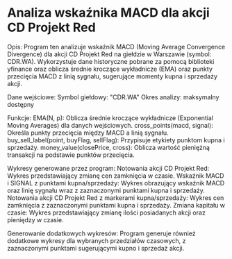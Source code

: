 # Analiza wskaźnika MACD dla akcji CD Projekt Red
Opis:
Program ten analizuje wskaźnik MACD (Moving Average Convergence Divergence) dla akcji CD Projekt Red na giełdzie w Warszawie (symbol: CDR.WA). Wykorzystuje dane historyczne pobrane za pomocą biblioteki yfinance oraz oblicza średnie kroczące wykładnicze (EMA) oraz punkty przecięcia MACD z linią sygnału, sugerujące momenty kupna i sprzedaży akcji.

Dane wejściowe:
Symbol giełdowy: "CDR.WA"
Okres analizy: maksymalny dostępny

Funkcje:
EMA(N, p): Oblicza średnie kroczące wykładnicze (Exponential Moving Averages) dla danych wejściowych.
cross_points(macd, signal): Określa punkty przecięcia między MACD a linią sygnału.
buy_sell_label(point, buyFlag, sellFlag): Przypisuje etykiety punktom kupna i sprzedaży.
money_value(closePrice, cross): Oblicza wartość pieniężną transakcji na podstawie punktów przecięcia.

Wykresy generowane przez program:
Notowania akcji CD Projekt Red: Wykres przedstawiający zmianę cen zamknięcia w czasie.
Wskaźnik MACD i SIGNAL z punktami kupna/sprzedaży: Wykres obrazujący wskaźnik MACD oraz linię sygnału wraz z zaznaczonymi punktami kupna i sprzedaży.
Notowania akcji CD Projekt Red z markerami kupna/sprzedaży: Wykres cen zamknięcia z zaznaczonymi punktami kupna i sprzedaży.
Zmiana kapitału w czasie: Wykres przedstawiający zmianę ilości posiadanych akcji oraz pieniędzy w czasie.

Generowanie dodatkowych wykresów:
Program generuje również dodatkowe wykresy dla wybranych przedziałów czasowych, z zaznaczonymi punktami sugerującymi kupno i sprzedaż akcji.
